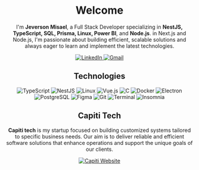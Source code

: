 <h1 align="center">Welcome</h1>

<p align="center">
    I'm <strong>Jeverson Misael</strong>, a Full Stack Developer specializing in <strong>NestJS, TypeScript, SQL, Prisma, Linux, Power BI</strong>, and <strong>Node.js</strong>.  in Next.js and Node.js, I'm passionate about building efficient, scalable solutions and always eager to learn and implement the latest technologies.
</p>

<div align="center">
    <a href="https://www.linkedin.com/in/jeverson-misael-da-cruz-filho-136533262/" target="_blank">
        <img src="https://img.shields.io/badge/LinkedIn-%230A66C2.svg?style=for-the-badge&logo=linkedin&logoColor=white" alt="LinkedIn">
    </a>
    <a href="mailto:jeversonmisaeldacruzfilho@gmail.com" target="_blank">
        <img src="https://img.shields.io/badge/Gmail-%23D14836.svg?style=for-the-badge&logo=gmail&logoColor=white" alt="Gmail">
    </a>
</div>

<h2 align="center">Technologies</h2>

<div align="center">
    <img src="https://img.shields.io/badge/TypeScript-%233178C6?style=for-the-badge&logo=typescript&logoColor=white" alt="TypeScript">
    <img src="https://img.shields.io/badge/Nest.js-%23E0234E?style=for-the-badge&logo=nestjs&logoColor=white" alt="NestJS">
    <img src="https://img.shields.io/badge/Linux-%23FCC624?style=for-the-badge&logo=linux&logoColor=black" alt="Linux">
    <img src="https://img.shields.io/badge/Vue.js-%234FC08D?style=for-the-badge&logo=vuedotjs&logoColor=white" alt="Vue.js">
    <img src="https://img.shields.io/badge/C-%2300599C?style=for-the-badge&logo=c&logoColor=white" alt="C">
    <img src="https://img.shields.io/badge/Docker-%232496ED?style=for-the-badge&logo=docker&logoColor=white" alt="Docker">
    <img src="https://img.shields.io/badge/Electron-%232B2E3A?style=for-the-badge&logo=electron&logoColor=white" alt="Electron">
    <img src="https://img.shields.io/badge/PostgreSQL-%23336791?style=for-the-badge&logo=postgresql&logoColor=white" alt="PostgreSQL">
    <img src="https://img.shields.io/badge/Figma-%23F24E1E?style=for-the-badge&logo=figma&logoColor=white" alt="Figma">
    <img src="https://img.shields.io/badge/Git-%23F05032?style=for-the-badge&logo=git&logoColor=white" alt="Git">
    <img src="https://img.shields.io/badge/Terminal-%23000000?style=for-the-badge&logo=gnu-bash&logoColor=white" alt="Terminal">
    <img src="https://img.shields.io/badge/Insomnia-%235836B2?style=for-the-badge&logo=insomnia&logoColor=white" alt="Insomnia">
</div>

<h2 align="center">Capiti Tech</h2>

<p align="center">
    <strong>Capiti tech</strong> is my startup focused on building customized systems tailored to specific business needs. Our aim is to deliver reliable and efficient software solutions that enhance operations and support the unique goals of our clients.
</p>

<div align="center">
    <a href="https://capiti.tech" target="_blank">
        <img src="https://img.shields.io/badge/Website-%23000000?style=for-the-badge&logo=About.me&logoColor=white" alt="Capiti Website">
    </a>
</div>
